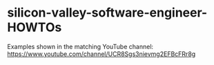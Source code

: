 # silicon-valley-software-engineer-HOWTOs
Examples shown in the matching YouTube channel: https://www.youtube.com/channel/UCR8Sgs3nievmg2EFBcFRr8g
